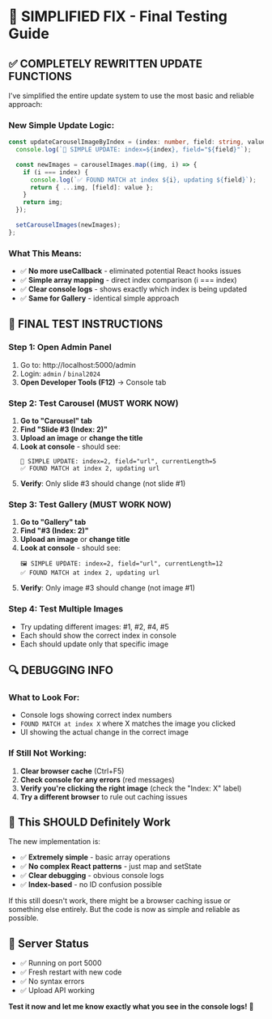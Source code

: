 # 🔧 SIMPLIFIED FIX - Final Testing Guide

## ✅ **COMPLETELY REWRITTEN UPDATE FUNCTIONS**

I've simplified the entire update system to use the most basic and reliable approach:

### **New Simple Update Logic:**
```typescript
const updateCarouselImageByIndex = (index: number, field: string, value: string) => {
  console.log(`🎠 SIMPLE UPDATE: index=${index}, field="${field}"`);
  
  const newImages = carouselImages.map((img, i) => {
    if (i === index) {
      console.log(`✅ FOUND MATCH at index ${i}, updating ${field}`);
      return { ...img, [field]: value };
    }
    return img;
  });
  
  setCarouselImages(newImages);
};
```

### **What This Means:**
- ✅ **No more useCallback** - eliminated potential React hooks issues
- ✅ **Simple array mapping** - direct index comparison (i === index)
- ✅ **Clear console logs** - shows exactly which index is being updated
- ✅ **Same for Gallery** - identical simple approach

## 🧪 **FINAL TEST INSTRUCTIONS**

### **Step 1: Open Admin Panel**
1. Go to: http://localhost:5000/admin
2. Login: `admin` / `binal2024`
3. **Open Developer Tools (F12)** → Console tab

### **Step 2: Test Carousel (MUST WORK NOW)**
1. **Go to "Carousel" tab**
2. **Find "Slide #3 (Index: 2)"** 
3. **Upload an image** or **change the title**
4. **Look at console** - should see:
   ```
   🎠 SIMPLE UPDATE: index=2, field="url", currentLength=5
   ✅ FOUND MATCH at index 2, updating url
   ```
5. **Verify**: Only slide #3 should change (not slide #1)

### **Step 3: Test Gallery (MUST WORK NOW)**
1. **Go to "Gallery" tab**
2. **Find "#3 (Index: 2)"**
3. **Upload an image** or **change title**
4. **Look at console** - should see:
   ```
   🖼️ SIMPLE UPDATE: index=2, field="url", currentLength=12
   ✅ FOUND MATCH at index 2, updating url
   ```
5. **Verify**: Only image #3 should change (not image #1)

### **Step 4: Test Multiple Images**
- Try updating different images: #1, #2, #4, #5
- Each should show the correct index in console
- Each should update only that specific image

## 🔍 **DEBUGGING INFO**

### **What to Look For:**
- Console logs showing correct index numbers
- `FOUND MATCH at index X` where X matches the image you clicked
- UI showing the actual change in the correct image

### **If Still Not Working:**
1. **Clear browser cache** (Ctrl+F5)
2. **Check console for any errors** (red messages)
3. **Verify you're clicking the right image** (check the "Index: X" label)
4. **Try a different browser** to rule out caching issues

## 🎯 **This SHOULD Definitely Work**

The new implementation is:
- ✅ **Extremely simple** - basic array operations
- ✅ **No complex React patterns** - just map and setState  
- ✅ **Clear debugging** - obvious console logs
- ✅ **Index-based** - no ID confusion possible

If this still doesn't work, there might be a browser caching issue or something else entirely. But the code is now as simple and reliable as possible.

## 🚀 **Server Status**
- ✅ Running on port 5000
- ✅ Fresh restart with new code
- ✅ No syntax errors
- ✅ Upload API working

**Test it now and let me know exactly what you see in the console logs!** 🎯